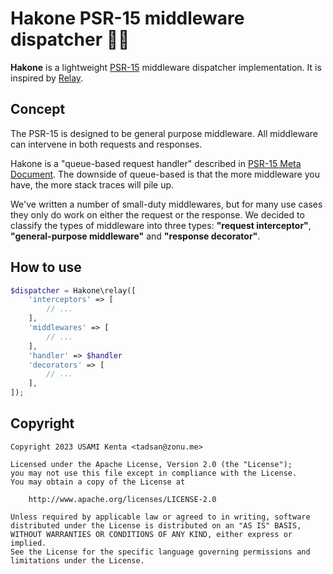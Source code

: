 # Hakone PSR-15 middleware dispatcher 🏃‍♀️

**Hakone** is a lightweight [PSR-15] middleware dispatcher implementation. It is inspired by [Relay].

## Concept

The PSR-15 is designed to be general purpose middleware. All middleware can intervene in both requests and responses.

Hakone is a "queue-based request handler" described in [PSR-15 Meta Document]. The downside of queue-based is that the more middleware you have, the more stack traces will pile up.

We've written a number of small-duty middlewares, but for many use cases they only do work on either the request or the response. We decided to classify the types of middleware into three types: **"request interceptor"**, **"general-purpose middleware"** and **"response decorator"**.

## How to use

```php
$dispatcher = Hakone\relay([
    'interceptors' => [
        // ...
    ],
    'middlewares' => [
        // ...
    ],
    'handler' => $handler
    'decorators' => [
        // ...
    ],
]);
```

## Copyright

```
Copyright 2023 USAMI Kenta <tadsan@zonu.me>

Licensed under the Apache License, Version 2.0 (the "License");
you may not use this file except in compliance with the License.
You may obtain a copy of the License at

    http://www.apache.org/licenses/LICENSE-2.0

Unless required by applicable law or agreed to in writing, software
distributed under the License is distributed on an "AS IS" BASIS,
WITHOUT WARRANTIES OR CONDITIONS OF ANY KIND, either express or implied.
See the License for the specific language governing permissions and
limitations under the License.
```

[PSR-15]: https://www.php-fig.org/psr/psr-15/
[PSR-15 Meta Document]: https://www.php-fig.org/psr/psr-15/meta/
[Relay]: https://relayphp.com/
